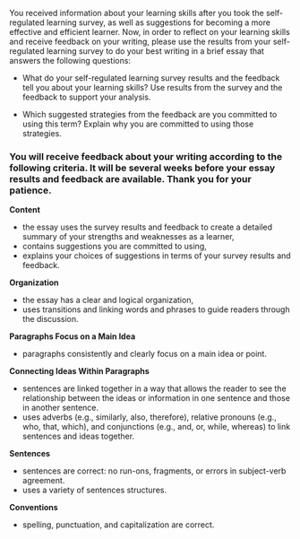 You received information about your learning skills after you took the self-regulated learning survey, as well as suggestions for becoming a more effective and efficient learner. Now, in order to reflect on your learning skills and receive feedback on your writing, please use the results from your self-regulated learning survey to do your best writing in a brief essay that answers the following questions:

* What do your self-regulated learning survey results and the feedback tell you about your learning skills? Use results from the survey and the feedback to support your analysis.

* Which suggested strategies from the feedback are you committed to using this term? Explain why you are committed to using those strategies.


### You will receive feedback about your writing according to the following criteria. It will be several weeks before your essay results and feedback are available. Thank you for your patience.

**Content**

* the essay uses the survey results and feedback to create a detailed summary of your strengths and weaknesses as a learner,
* contains suggestions you are committed to using,
* explains your choices of suggestions in terms of your survey results and feedback.

**Organization**

* the essay has a clear and logical organization,
* uses transitions and linking words and phrases to guide readers through the discussion.

**Paragraphs Focus on a Main Idea**

* paragraphs consistently and clearly focus on a main idea or point.

**Connecting Ideas Within Paragraphs**

* sentences are linked together in a way that allows the reader to see the relationship between the ideas or information in one sentence and those in another sentence.
* uses adverbs (e.g., similarly, also, therefore), relative pronouns (e.g., who, that, which), and conjunctions (e.g., and, or, while, whereas) to link sentences and ideas together.

**Sentences**

* sentences are correct: no run-ons, fragments, or errors in subject-verb agreement.
* uses a variety of sentences structures. 

**Conventions**

* spelling, punctuation, and capitalization are correct.
